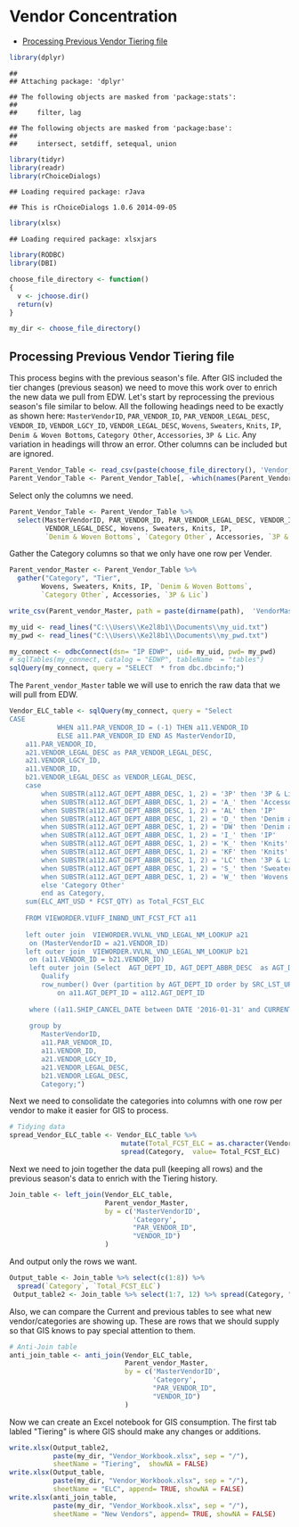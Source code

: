 Vendor Concentration
================

-   [Processing Previous Vendor Tiering file](#processing-previous-vendor-tiering-file)

``` r
library(dplyr)
```

    ## 
    ## Attaching package: 'dplyr'

    ## The following objects are masked from 'package:stats':
    ## 
    ##     filter, lag

    ## The following objects are masked from 'package:base':
    ## 
    ##     intersect, setdiff, setequal, union

``` r
library(tidyr)
library(readr)
library(rChoiceDialogs)
```

    ## Loading required package: rJava

    ## This is rChoiceDialogs 1.0.6 2014-09-05

``` r
library(xlsx)
```

    ## Loading required package: xlsxjars

``` r
library(RODBC)
library(DBI)
```

``` r
choose_file_directory <- function()
{
  v <- jchoose.dir()
  return(v)
}

my_dir <- choose_file_directory()
```

Processing Previous Vendor Tiering file
---------------------------------------

This process begins with the previous season's file. After GIS included the tier changes (previous season) we need to move this work over to enrich the new data we pull from EDW. Let's start by reprocessing the previous season's file similar to below. All the following headings need to be exactly as shown here: `MasterVendorID`, `PAR_VENDOR_ID`, `PAR_VENDOR_LEGAL_DESC`, `VENDOR_ID`, `VENDOR_LGCY_ID`, `VENDOR_LEGAL_DESC`, `Wovens`, `Sweaters`, `Knits`, `IP`, `Denim & Woven Bottoms`, `Category Other`, `Accessories`, `3P & Lic`. Any variation in headings will throw an error. Other columns can be included but are ignored.

``` r
Parent_Vendor_Table <- read_csv(paste(choose_file_directory(), 'Vendor_Workbook_from_GIS.csv' , sep = '/'))
Parent_Vendor_Table <- Parent_Vendor_Table[, -which(names(Parent_Vendor_Table) %in% c("X1"))]
```

Select only the columns we need.

``` r
Parent_Vendor_Table <- Parent_Vendor_Table %>%
  select(MasterVendorID, PAR_VENDOR_ID, PAR_VENDOR_LEGAL_DESC, VENDOR_ID, VENDOR_LGCY_ID,
         VENDOR_LEGAL_DESC, Wovens, Sweaters, Knits, IP, 
         `Denim & Woven Bottoms`, `Category Other`, Accessories, `3P & Lic`)
```

Gather the Category columns so that we only have one row per Vender.

``` r
Parent_vendor_Master <- Parent_Vendor_Table %>%
  gather("Category", "Tier", 
        Wovens, Sweaters, Knits, IP, `Denim & Woven Bottoms`, 
        `Category Other`, Accessories, `3P & Lic`) 
```

``` r
write_csv(Parent_vendor_Master, path = paste(dirname(path),  'VendorMaster.csv', sep = '/' ))
```

``` r
my_uid <- read_lines("C:\\Users\\Ke2l8b1\\Documents\\my_uid.txt")
my_pwd <- read_lines("C:\\Users\\Ke2l8b1\\Documents\\my_pwd.txt")

my_connect <- odbcConnect(dsn= "IP EDWP", uid= my_uid, pwd= my_pwd)
# sqlTables(my_connect, catalog = "EDWP", tableName  = "tables")
sqlQuery(my_connect, query = "SELECT  * from dbc.dbcinfo;")
```

The `Parent_vendor_Master` table we will use to enrich the raw data that we will pull from EDW.

``` r
Vendor_ELC_table <- sqlQuery(my_connect, query = "Select        
CASE
            WHEN a11.PAR_VENDOR_ID = (-1) THEN a11.VENDOR_ID
            ELSE a11.PAR_VENDOR_ID END AS MasterVendorID,
    a11.PAR_VENDOR_ID,
    a21.VENDOR_LEGAL_DESC as PAR_VENDOR_LEGAL_DESC,
    a21.VENDOR_LGCY_ID,
    a11.VENDOR_ID,
    b21.VENDOR_LEGAL_DESC as VENDOR_LEGAL_DESC,
    case
        when SUBSTR(a112.AGT_DEPT_ABBR_DESC, 1, 2) = '3P' then '3P & Lic'
        when SUBSTR(a112.AGT_DEPT_ABBR_DESC, 1, 2) = 'A_' then 'Accessories'
        when SUBSTR(a112.AGT_DEPT_ABBR_DESC, 1, 2) = 'AL' then 'IP'
        when SUBSTR(a112.AGT_DEPT_ABBR_DESC, 1, 2) = 'D_' then 'Denim and Woven Bottoms'
        when SUBSTR(a112.AGT_DEPT_ABBR_DESC, 1, 2) = 'DW' then 'Denim and Woven Bottoms'
        when SUBSTR(a112.AGT_DEPT_ABBR_DESC, 1, 2) = 'I_' then 'IP'
        when SUBSTR(a112.AGT_DEPT_ABBR_DESC, 1, 2) = 'K_' then 'Knits'
        when SUBSTR(a112.AGT_DEPT_ABBR_DESC, 1, 2) = 'KF' then 'Knits'
        when SUBSTR(a112.AGT_DEPT_ABBR_DESC, 1, 2) = 'LC' then '3P & Lic'
        when SUBSTR(a112.AGT_DEPT_ABBR_DESC, 1, 2) = 'S_' then 'Sweaters'   
        when SUBSTR(a112.AGT_DEPT_ABBR_DESC, 1, 2) = 'W_' then 'Wovens'
        else 'Category Other'
        end as Category,
    sum(ELC_AMT_USD * FCST_QTY) as Total_FCST_ELC
    
    FROM VIEWORDER.VIUFF_INBND_UNT_FCST_FCT a11
    
    left outer join  VIEWORDER.VVLNL_VND_LEGAL_NM_LOOKUP a21
     on (MasterVendorID = a21.VENDOR_ID)
    left outer join  VIEWORDER.VVLNL_VND_LEGAL_NM_LOOKUP b21
     on (a11.VENDOR_ID = b21.VENDOR_ID)
     left outer join (Select  AGT_DEPT_ID, AGT_DEPT_ABBR_DESC  as AGT_DEPT_ABBR_DESC, SRC_LST_UPDT_DT from ViewDST.TAGDL_AGT_DEPT_LOOKUP 
        Qualify
        row_number() Over (partition by AGT_DEPT_ID order by SRC_LST_UPDT_DT desc)= 1 ) a112
            on a11.AGT_DEPT_ID = a112.AGT_DEPT_ID
     
     where ((a11.SHIP_CANCEL_DATE between DATE '2016-01-31' and CURRENT_DATE ) or (a11.PLANNED_STOCKED_DATE between DATE '2016-01-31' and CURRENT_DATE))
     
     group by
        MasterVendorID,
        a11.PAR_VENDOR_ID,
        a11.VENDOR_ID,
        a21.VENDOR_LGCY_ID,
        a21.VENDOR_LEGAL_DESC,
        b21.VENDOR_LEGAL_DESC,
        Category;")
```

Next we need to consolidate the categories into columns with one row per vendor to make it easier for GIS to process.

``` r
# Tidying data
spread_Vendor_ELC_table <- Vendor_ELC_table %>%
                            mutate(Total_FCST_ELC = as.character(Vendor_ELC_table$Total_FCST_ELC))%>%
                            spread(Category,  value= Total_FCST_ELC)
```

Next we need to join together the data pull (keeping all rows) and the previous season's data to enrich with the Tiering history.

``` r
Join_table <- left_join(Vendor_ELC_table, 
                        Parent_vendor_Master, 
                        by = c('MasterVendorID', 
                               'Category', 
                               "PAR_VENDOR_ID", 
                               "VENDOR_ID")
                        )
```

And output only the rows we want.

``` r
Output_table <- Join_table %>% select(c(1:8)) %>% 
  spread(`Category`, `Total_FCST_ELC`)
 Output_table2 <- Join_table %>% select(1:7, 12) %>% spread(Category, "Tier")
```

Also, we can compare the Current and previous tables to see what new vendor/categories are showing up. These are rows that we should supply so that GIS knows to pay special attention to them.

``` r
# Anti-Join table
anti_join_table <- anti_join(Vendor_ELC_table, 
                             Parent_vendor_Master, 
                             by = c('MasterVendorID', 
                                    'Category', 
                                    "PAR_VENDOR_ID", 
                                    "VENDOR_ID")
                             )
```

Now we can create an Excel notebook for GIS consumption. The first tab labled "Tiering" is where GIS should make any changes or additions.

``` r
write.xlsx(Output_table2, 
           paste(my_dir, "Vendor_Workbook.xlsx", sep = "/"), 
           sheetName = "Tiering",  showNA = FALSE)
write.xlsx(Output_table, 
           paste(my_dir, "Vendor_Workbook.xlsx", sep = "/"), 
           sheetName = "ELC", append= TRUE, showNA = FALSE)
write.xlsx(anti_join_table, 
           paste(my_dir, "Vendor_Workbook.xlsx", sep = "/"), 
           sheetName = "New Vendors", append= TRUE, showNA = FALSE)
```
